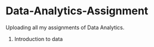 # Data-Analytics-Assignment
Uploading all my assignments of Data Analytics.
1. Introduction to data
